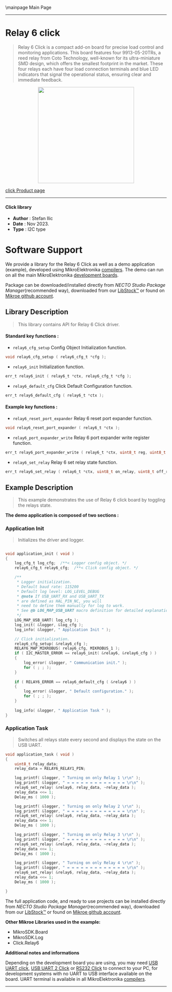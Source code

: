 \mainpage Main Page

---
# Relay 6 click

> Relay 6 Click is a compact add-on board for precise load control and monitoring applications. This board features four 9913-05-20TRs, a reed relay from Coto Technology, well-known for its ultra-miniature SMD design, which offers the smallest footprint in the market. These four relays each have four load connection terminals and blue LED indicators that signal the operational status, ensuring clear and immediate feedback.

<p align="center">
  <img src="https://download.mikroe.com/images/click_for_ide/relay6_click.png" height=300px>
</p>

[click Product page](https://www.mikroe.com/relay-6-click)

---


#### Click library

- **Author**        : Stefan Ilic
- **Date**          : Nov 2023.
- **Type**          : I2C type


# Software Support

We provide a library for the Relay 6 Click
as well as a demo application (example), developed using MikroElektronika
[compilers](https://www.mikroe.com/necto-studio).
The demo can run on all the main MikroElektronika [development boards](https://www.mikroe.com/development-boards).

Package can be downloaded/installed directly from *NECTO Studio Package Manager*(recommended way), downloaded from our [LibStock&trade;](https://libstock.mikroe.com) or found on [Mikroe github account](https://github.com/MikroElektronika/mikrosdk_click_v2/tree/master/clicks).

## Library Description

> This library contains API for Relay 6 Click driver.

#### Standard key functions :

- `relay6_cfg_setup` Config Object Initialization function.
```c
void relay6_cfg_setup ( relay6_cfg_t *cfg );
```

- `relay6_init` Initialization function.
```c
err_t relay6_init ( relay6_t *ctx, relay6_cfg_t *cfg );
```

- `relay6_default_cfg` Click Default Configuration function.
```c
err_t relay6_default_cfg ( relay6_t *ctx );
```

#### Example key functions :

- `relay6_reset_port_expander` Relay 6 reset port expander function.
```c
void relay6_reset_port_expander ( relay6_t *ctx );
```

- `relay6_port_expander_write` Relay 6 port expander write register function.
```c
err_t relay6_port_expander_write ( relay6_t *ctx, uint8_t reg, uint8_t data_in );
```

- `relay6_set_relay` Relay 6 set relay state function.
```c
err_t relay6_set_relay ( relay6_t *ctx, uint8_t on_relay, uint8_t off_relay );
```

## Example Description

> This example demonstrates the use of Relay 6 click board by toggling the relays state.

**The demo application is composed of two sections :**

### Application Init

> Initializes the driver and logger.

```c

void application_init ( void ) 
{
    log_cfg_t log_cfg;  /**< Logger config object. */
    relay6_cfg_t relay6_cfg;  /**< Click config object. */

    /** 
     * Logger initialization.
     * Default baud rate: 115200
     * Default log level: LOG_LEVEL_DEBUG
     * @note If USB_UART_RX and USB_UART_TX 
     * are defined as HAL_PIN_NC, you will 
     * need to define them manually for log to work. 
     * See @b LOG_MAP_USB_UART macro definition for detailed explanation.
     */
    LOG_MAP_USB_UART( log_cfg );
    log_init( &logger, &log_cfg );
    log_info( &logger, " Application Init " );

    // Click initialization.
    relay6_cfg_setup( &relay6_cfg );
    RELAY6_MAP_MIKROBUS( relay6_cfg, MIKROBUS_1 );
    if ( I2C_MASTER_ERROR == relay6_init( &relay6, &relay6_cfg ) ) 
    {
        log_error( &logger, " Communication init." );
        for ( ; ; );
    }
    
    if ( RELAY6_ERROR == relay6_default_cfg ( &relay6 ) )
    {
        log_error( &logger, " Default configuration." );
        for ( ; ; );
    }
    
    log_info( &logger, " Application Task " );
}

```

### Application Task

> Switches all relays state every second and displays the state on the USB UART.

```c
void application_task ( void ) 
{
    uint8_t relay_data;
    relay_data = RELAY6_RELAY1_PIN;

    log_printf( &logger, " Turning on only Relay 1 \r\n" );
    log_printf( &logger, " = = = = = = = = = = = = = \r\n" );
    relay6_set_relay( &relay6, relay_data, ~relay_data );
    relay_data <<= 1;
    Delay_ms ( 1000 );

    log_printf( &logger, " Turning on only Relay 2 \r\n" );
    log_printf( &logger, " = = = = = = = = = = = = = \r\n" );
    relay6_set_relay( &relay6, relay_data, ~relay_data );
    relay_data <<= 1;
    Delay_ms ( 1000 );

    log_printf( &logger, " Turning on only Relay 3 \r\n" );
    log_printf( &logger, " = = = = = = = = = = = = = \r\n" );
    relay6_set_relay( &relay6, relay_data, ~relay_data );
    relay_data <<= 1;
    Delay_ms ( 1000 );

    log_printf( &logger, " Turning on only Relay 4 \r\n" );
    log_printf( &logger, " = = = = = = = = = = = = = \r\n" );
    relay6_set_relay( &relay6, relay_data, ~relay_data );
    relay_data <<= 1;
    Delay_ms ( 1000 );

}
```

The full application code, and ready to use projects can be installed directly from *NECTO Studio Package Manager*(recommended way), downloaded from our [LibStock&trade;](https://libstock.mikroe.com) or found on [Mikroe github account](https://github.com/MikroElektronika/mikrosdk_click_v2/tree/master/clicks).

**Other Mikroe Libraries used in the example:**

- MikroSDK.Board
- MikroSDK.Log
- Click.Relay6

**Additional notes and informations**

Depending on the development board you are using, you may need
[USB UART click](https://www.mikroe.com/usb-uart-click),
[USB UART 2 Click](https://www.mikroe.com/usb-uart-2-click) or
[RS232 Click](https://www.mikroe.com/rs232-click) to connect to your PC, for
development systems with no UART to USB interface available on the board. UART
terminal is available in all MikroElektronika
[compilers](https://shop.mikroe.com/compilers).

---
